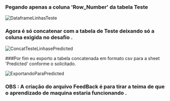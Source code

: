 ### Pegando apenas a coluna 'Row_Number' da tabela Teste
![DataframeLinhasTeste](https://user-images.githubusercontent.com/114637779/217751316-a91392b3-d1fd-40e6-9d9e-59e64ada5555.png)

### Agora é só concatenar com a tabela de Teste deixando só a coluna exigida no desafio .
![ConcatTesteLinhasePredicted](https://user-images.githubusercontent.com/114637779/217751378-c8671f8f-4c28-42c5-860a-576b4a401b0d.png)



###Por fim eu exporto a tabela concatenada em formato csv para a sheet 'Predicted' conforme o solicitado.

![ExportandoParaPredicted](https://user-images.githubusercontent.com/114637779/217751491-5e05cc58-3ed9-477c-b08b-f6aa932b3b21.png)



### OBS : A criação do arquivo FeedBack é para tirar a teima de que o aprendizado de maquina estaria funcionando .


